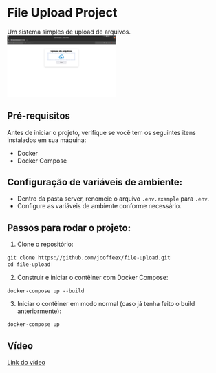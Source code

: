 # File Upload Project

Um sistema simples de upload de arquivos.
<img src="screenshot.png" alt="Imagem do projeto" width="50%"/>

## Pré-requisitos

Antes de iniciar o projeto, verifique se você tem os seguintes itens instalados em sua máquina:

- Docker
- Docker Compose

## Configuração de variáveis de ambiente:

- Dentro da pasta server, renomeie o arquivo `.env.example` para `.env`.
- Configure as variáveis de ambiente conforme necessário.

## Passos para rodar o projeto:

1. Clone o repositório:

```
git clone https://github.com/jcoffeex/file-upload.git
cd file-upload
```

2. Construir e iniciar o contêiner com Docker Compose:

```
docker-compose up --build
```

3. Iniciar o contêiner em modo normal (caso já tenha feito o build anteriormente):

```
docker-compose up
```

## Vídeo

<a href='https://fqvdbgearwiwcebrpbop.supabase.co/storage/v1/object/public/file/demonstration.mp4'>Link do vídeo<a/>

